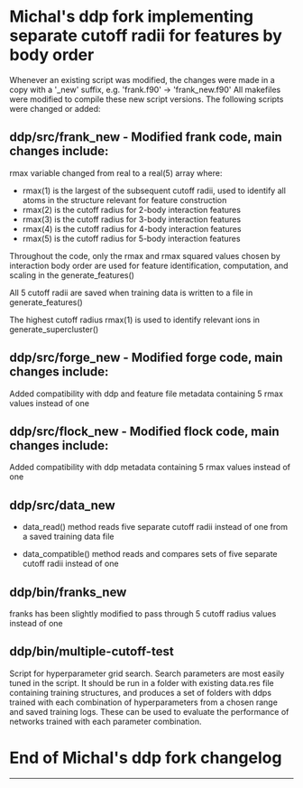 # Michal's ddp fork implementing separate cutoff radii for features by body order

Whenever an existing script was modified, the changes were made in a copy with a '_new' suffix, e.g. 'frank.f90' -> 'frank_new.f90'
All makefiles were modified to compile these new script versions. The following scripts were changed or added:

## ddp/src/frank_new - Modified frank code, main changes include:

rmax variable changed from real to a real(5) array where:

* rmax(1) is the largest of the subsequent cutoff radii, used to identify all atoms in the structure relevant for feature construction
* rmax(2) is the cutoff radius for 2-body interaction features
* rmax(3) is the cutoff radius for 3-body interaction features
* rmax(4) is the cutoff radius for 4-body interaction features
* rmax(5) is the cutoff radius for 5-body interaction features

Throughout the code, only the rmax and rmax squared values chosen by interaction body order are used for feature identification, computation, and scaling in the generate_features()

All 5 cutoff radii are saved when training data is written to a file in generate_features()

The highest cutoff radius rmax(1) is used to identify relevant ions in generate_supercluster()

## ddp/src/forge_new - Modified forge code, main changes include:

Added compatibility with ddp and feature file metadata containing 5 rmax values instead of one

## ddp/src/flock_new - Modified flock code, main changes include:

Added compatibility with ddp metadata containing 5 rmax values instead of one

## ddp/src/data_new

* data_read() method reads five separate cutoff radii instead of one from a saved training data file

* data_compatible() method reads and compares sets of five separate cutoff radii instead of one

## ddp/bin/franks_new

franks has been slightly modified to pass through 5 cutoff radius values instead of one

## ddp/bin/multiple-cutoff-test

Script for hyperparameter grid search. 
Search parameters are most easily tuned in the script. It should be run in a folder with existing data.res file containing training structures, and produces a set of folders with ddps trained with each combination of hyperparameters from a chosen range and saved training logs.
These can be used to evaluate the performance of networks trained with each parameter combination.

# End of Michal's ddp fork changelog
-------------------------